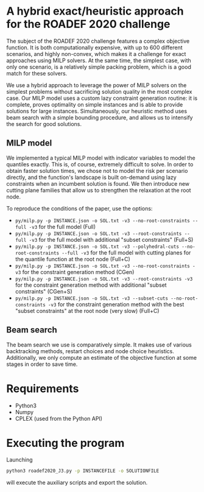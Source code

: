 
# A hybrid exact/heuristic approach for the ROADEF 2020 challenge

The subject of the ROADEF 2020 challenge features a complex objective function. It is both computationally expensive, with up to 600 different scenarios, and highly non-convex, which makes it a challenge for exact approaches using MILP solvers.
At the same time, the simplest case, with only one scenario, is a relatively simple packing problem, which is a good match for these solvers.

We use a hybrid approach to leverage the power of MILP solvers on the simplest problems without sacrificing solution quality in the most complex case.
Our MILP model uses a custom lazy constraint generation routine: it is complete, proves optimality on simple instances and is able to provide solutions for large instances.
Simultaneously, our heuristic method uses beam search with a simple bounding procedure, and allows us to intensify the search for good solutions.

## MILP model

We implemented a typical MILP model with indicator variables to model the quantiles exactly. This is, of course, extremely difficult to solve.
In order to obtain faster solution times, we chose not to model the risk per scenario directly, and the function's landscape is built on-demand using lazy constraints when an incumbent solution is found.
We then introduce new cutting plane families that allow us to strengthen the relaxation at the root node.

To reproduce the conditions of the paper, use the options:
* ```py/milp.py -p INSTANCE.json -o SOL.txt -v3 --no-root-constraints --full -v3``` for the full model (Full)
* ```py/milp.py -p INSTANCE.json -o SOL.txt -v3 --root-constraints --full -v3``` for the full model with additional "subset constraints" (Full+S)
* ```py/milp.py -p INSTANCE.json -o SOL.txt -v3 --polyhedral-cuts --no-root-constraints --full -v3``` for the full model with cutting planes for the quantile function at the root node (Full+C)
* ```py/milp.py -p INSTANCE.json -o SOL.txt -v3 --no-root-constraints -v3``` for the constraint generation method (CGen)
* ```py/milp.py -p INSTANCE.json -o SOL.txt -v3 --root-constraints -v3``` for the constraint generation method with additional "subset constraints" (CGen+S)
* ```py/milp.py -p INSTANCE.json -o SOL.txt -v3 --subset-cuts --no-root-constraints -v3```  for the constraint generation method with the best "subset constraints" at the root node (very slow) (Full+C)

## Beam search

The beam search we use is comparatively simple. It makes use of various backtracking methods, restart choices and node choice heuristics. Additionally, we only compute an estimate of the objective function at some stages in order to save time.


# Requirements

* Python3
* Numpy
* CPLEX (used from the Python API)

# Executing the program

Launching
```bash
python3 roadef2020_J3.py -p INSTANCEFILE -o SOLUTIONFILE
```
will execute the auxiliary scripts and export the solution.
